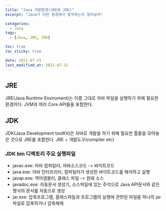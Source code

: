 ```yaml
---
title: "Java 개발환경(JRE와 JDK)"
excerpt: "Java가 어떤 환경에서 동작하는지 알아보자"

categories:
  - Java
tags:
  - [Java, JRE, JDK]

toc: true
toc_sticky: true

date: 2021-07-21
last_modified_at: 2021-07-21
---
```


## JRE

JRE(Java Runtime Enviroment)는 이름 그대로 자바 파일을 실행하기 위해 필요한 환경이다. JVM과 여러 Core API들을 포함한다.

## JDK

JDK(Java Development toolKit)은 자바로 개발을 하기 위해 필요한 툴들을 모아놓은 것으로 JRE를 포함한다. JRE + 개발도구(compiler etc)

### JDK bin 디렉토리 주요 실행파일

- javac.exe: 자바 컴파일러, 자바소스코드 -> 바이트코드
- java.exe: 자바 인터프리터, 컴파일러가 생성한 바이트코드를 해석하고 실행
- javap.exe: 역어셈블러, 클래스 파일 -> 원래 소스
- javadoc.exe: 자동문서 생성기, 소스파일에 있는 주석으로 Java API문서와 같은 형식의 문서를 자동으로 생성
- jar.exe: 압축프로그램, 클래스파일과 프로그램의 실행에 관련된 파일을 하나의 jar파일로 압축하거나 압축해제
